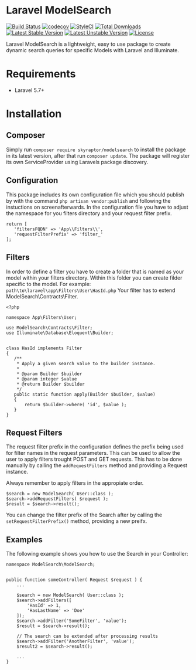 # Laravel ModelSearch
[![Build Status](https://travis-ci.org/bumbummen99/laravel-modelsearch.png?branch=master)](https://travis-ci.org/bumbummen99/laravel-modelsearch)
[![codecov](https://codecov.io/gh/bumbummen99/laravel-modelsearch/branch/master/graph/badge.svg)](https://codecov.io/gh/bumbummen99/laravel-modelsearch)
[![StyleCI](https://styleci.io/repos/159666547/shield?branch=master)](https://styleci.io/repos/159666547)
[![Total Downloads](https://poser.pugx.org/skyraptor/modelsearch/downloads.png)](https://packagist.org/packages/skyraptor/modelsearch)
[![Latest Stable Version](https://poser.pugx.org/skyraptor/modelsearch/v/stable)](https://packagist.org/packages/skyraptor/modelsearch)
[![Latest Unstable Version](https://poser.pugx.org/skyraptor/modelsearch/v/unstable)](https://packagist.org/packages/skyraptor/modelsearch)
[![License](https://poser.pugx.org/skyraptor/modelsearch/license)](https://packagist.org/packages/skyraptor/modelsearch)

 Laravel ModelSearch is a lightweight, easy to use package to create dynamic search queries for specific Models with Laravel and Illuminate.

 # Requirements
 - Laravel 5.7+

 # Installation
 ## Composer

 Simply run ```composer require skyraptor/modelsearch``` to install the package in its latest version, after that run ```composer update```. The package will register its own ServiceProvider using Laravels package discovery.

## Configuration

 This package includes its own configuration file which you should publish by with the command ```php artisan vendor:publish``` and following the instuctions on screenafterwards. In the configuration file you have to adjust the namespace for you filters directory and your request filter prefix.

 ```
return [
    'filtersFQDN' => 'App\\Filters\\',
    'requestFilterPrefix' => 'filter_'
];
 ```

## Filters

 In order to define a filter you have to create a folder that is named as your model within your filters directory. Within this folder you can create filder specific to the model.
 For example:   
 ```path\to\laravel\app\Filters\User\HasId.php```
 Your filter has to extend ModelSearch\Contracts\Filter.

 ```
 <?php

namespace App\Filters\User;

use ModelSearch\Contracts\Filter;
use Illuminate\Database\Eloquent\Builder;


class HasId implements Filter
{
    /**
     * Apply a given search value to the builder instance.
     *
     * @param Builder $builder
     * @param integer $value
     * @return Builder $builder
     */
    public static function apply(Builder $builder, $value)
    {
        return $builder->where( 'id', $value );
    }
}
 ```


## Request Filters
 The request filter prefix  in the configuration defines the prefix being used for filter names in the request parameters. This can be used to allow the user to apply filters trought POST and GET requests. This has to be done manually by calling the ```addRequestFilters``` method and providing a Request instance.

 Always remember to apply filters in the appropiate order.
 ```
 $search = new ModelSearch( User::class );
 $search->addRequestFilters( $request );
 $result = $search->result();
 ```

You can change the filter prefix of the Search after by calling the ```setRequestFilterPrefix()``` method, providing a new preifx.

## Examples

The following example shows you how to use the Search in your Controller:

```
namespace ModelSearch\ModelSearch;


public function someController( Request $request ) {
    ...

    $search = new ModelSearch( User::class );
    $search->addFilters([
        'HasId' => 1,
        'HasLastName' => 'Doe'
    ]);
    $search->addFilter('SomeFilter', 'value');
    $result = $search->result();

    // The search can be extended after processing results
    $search->addFilter('AnotherFilter', 'value');
    $result2 = $search->result();

    ...
}
```